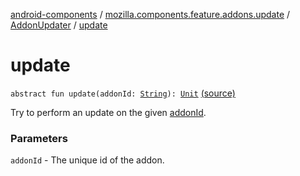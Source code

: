 [android-components](../../index.md) / [mozilla.components.feature.addons.update](../index.md) / [AddonUpdater](index.md) / [update](./update.md)

# update

`abstract fun update(addonId: `[`String`](https://kotlinlang.org/api/latest/jvm/stdlib/kotlin/-string/index.html)`): `[`Unit`](https://kotlinlang.org/api/latest/jvm/stdlib/kotlin/-unit/index.html) [(source)](https://github.com/mozilla-mobile/android-components/blob/master/components/feature/addons/src/main/java/mozilla/components/feature/addons/update/AddonUpdater.kt#L59)

Try to perform an update on the given [addonId](update.md#mozilla.components.feature.addons.update.AddonUpdater$update(kotlin.String)/addonId).

### Parameters

`addonId` - The unique id of the addon.